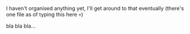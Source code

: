 I haven't organised anything yet, I'll get around to that eventually (there's one file as of typing this here :skull:)

bla bla bla...
